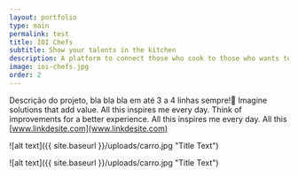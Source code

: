 ```yaml
---
layout: portfolio
type: main
permalink: test
title: IOI Chefs
subtitle: Show your talents in the kitchen
description: A platform to connect those who cook to those who wants to eat well. Cook that cake, pie, cookies, the secret recipe of your family, or your healthy meal and earn money by selling to those who do not want to spend money eating in restaurants. It is easy and practical and you can also help your neighbors.
image: ioi-chefs.jpg
order: 2
---
```


Descrição do projeto, bla bla bla em até 3 a 4 linhas sempre! Imagine solutions that add value. All this inspires me every day. Think of improvements for a better experience. All this inspires me every day. All this [www.linkdesite.com](www.linkdesite.com)

![alt text]({{ site.baseurl }}/uploads/carro.jpg "Title Text")

![alt text]({{ site.baseurl }}/uploads/carro.jpg "Title Text")
